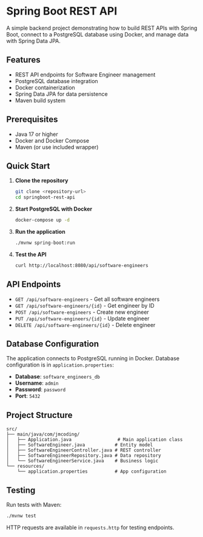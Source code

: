 # Spring Boot REST API

A simple backend project demonstrating how to build REST APIs with Spring Boot, connect to a PostgreSQL database using Docker, and manage data with Spring Data JPA.

## Features

- REST API endpoints for Software Engineer management
- PostgreSQL database integration
- Docker containerization
- Spring Data JPA for data persistence
- Maven build system

## Prerequisites

- Java 17 or higher
- Docker and Docker Compose
- Maven (or use included wrapper)

## Quick Start

1. **Clone the repository**
   ```bash
   git clone <repository-url>
   cd springboot-rest-api
   ```

2. **Start PostgreSQL with Docker**
   ```bash
   docker-compose up -d
   ```

3. **Run the application**
   ```bash
   ./mvnw spring-boot:run
   ```

4. **Test the API**
   ```bash
   curl http://localhost:8080/api/software-engineers
   ```

## API Endpoints

- `GET /api/software-engineers` - Get all software engineers
- `GET /api/software-engineers/{id}` - Get engineer by ID
- `POST /api/software-engineers` - Create new engineer
- `PUT /api/software-engineers/{id}` - Update engineer
- `DELETE /api/software-engineers/{id}` - Delete engineer

## Database Configuration

The application connects to PostgreSQL running in Docker. Database configuration is in `application.properties`:

- **Database**: `software_engineers_db`
- **Username**: `admin`
- **Password**: `password`
- **Port**: `5432`

## Project Structure

```
src/
├── main/java/com/jmcoding/
│   ├── Application.java                 # Main application class
│   ├── SoftwareEngineer.java           # Entity model
│   ├── SoftwareEngineerController.java # REST controller
│   ├── SoftwareEngineerRepository.java # Data repository
│   └── SoftwareEngineerService.java    # Business logic
└── resources/
    └── application.properties          # App configuration
```

## Testing

Run tests with Maven:
```bash
./mvnw test
```

HTTP requests are available in `requests.http` for testing endpoints.